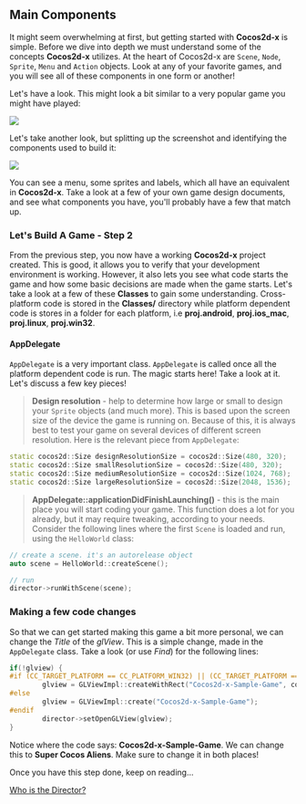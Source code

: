 ## Main Components
It might seem overwhelming at first, but getting started with __Cocos2d-x__ is simple. Before we dive into depth we must understand some of the concepts __Cocos2d-x__ utilizes. At the heart of Cocos2d-x are `Scene`, `Node`, `Sprite`, `Menu` and `Action` objects. Look at any of your favorite games, and you will see all of these components in one form or another!

Let's have a look. This might look a bit similar to a very popular game you might have played:

![](basic_concepts-img/2n_main.png "")

Let's take another look, but splitting up the screenshot and identifying the components used to build it:

![](basic_concepts-img/2n_annotated_scaled.png "")

You can see a menu, some sprites and labels, which all have an equivalent in __Cocos2d-x__.  Take a look at a few of your own game design documents, and see what components you have, you'll probably have a few that match up.

### Let's Build A Game - Step 2
From the previous step, you now have a working __Cocos2d-x__ project created. This is good, it allows you to verify that your development environment is working. However, it also lets you see what code starts the game and how some basic decisions
are made when the game starts. Let's take a look at a few of these **Classes** to gain some understanding. Cross-platform code is stored in the **Classes/** directory while platform dependent code is stores in a folder for each platform, i.e **proj.android**, **proj.ios_mac**, **proj.linux**, **proj.win32**.

#### AppDelegate
`AppDelegate` is a very important class. `AppDelegate` is called once all the platform dependent code is run. The magic starts here! Take a look at it. Let's discuss a few key pieces!

  > **Design resolution**  - help to determine how large or small to design your `Sprite` objects (and much more). This is based upon the screen size of the device the game is running on. Because of this, it is always best to test your game on several devices of different screen resolution. Here is the relevant piece from `AppDelegate`:

  ```cpp
  static cocos2d::Size designResolutionSize = cocos2d::Size(480, 320);
  static cocos2d::Size smallResolutionSize = cocos2d::Size(480, 320);
  static cocos2d::Size mediumResolutionSize = cocos2d::Size(1024, 768);
  static cocos2d::Size largeResolutionSize = cocos2d::Size(2048, 1536);
  ```

  > **AppDelegate::applicationDidFinishLaunching()** - this is the main place you will start coding your game. This function does a lot for you already, but it may require tweaking, according to your needs. Consider the following lines where the first `Scene` is loaded and run, using the `HelloWorld` class:
  
  ```cpp
  // create a scene. it's an autorelease object
  auto scene = HelloWorld::createScene();

  // run
  director->runWithScene(scene);
  ```

### Making a few code changes
So that we can get started making this game a bit more personal, we can change the *Title* of the *glView*. This is a simple change, made in the `AppDelegate` class. Take a look (or use *Find*) for the following lines:

```cpp
if(!glview) {
#if (CC_TARGET_PLATFORM == CC_PLATFORM_WIN32) || (CC_TARGET_PLATFORM == CC_PLATFORM_MAC) || (CC_TARGET_PLATFORM == CC_PLATFORM_LINUX)
        glview = GLViewImpl::createWithRect("Cocos2d-x-Sample-Game", cocos2d::Rect(0, 0, designResolutionSize.width, designResolutionSize.height));
#else
        glview = GLViewImpl::create("Cocos2d-x-Sample-Game");
#endif
        director->setOpenGLView(glview);
}
```
Notice where the code says: **Cocos2d-x-Sample-Game**. We can change this to **Super Cocos Aliens**. Make sure to change it in both places!

Once you have this step done, keep on reading...

[Who is the Director?](director.md)